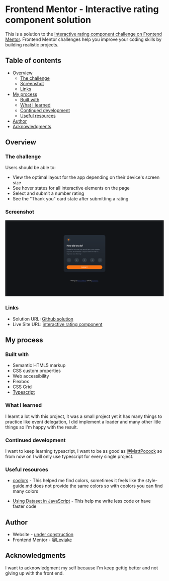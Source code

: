 # Frontend Mentor - Interactive rating component solution

This is a solution to the [Interactive rating component challenge on Frontend Mentor](https://www.frontendmentor.io/challenges/interactive-rating-component-koxpeBUmI). Frontend Mentor challenges help you improve your coding skills by building realistic projects.

## Table of contents

- [Overview](#overview)
  - [The challenge](#the-challenge)
  - [Screenshot](#screenshot)
  - [Links](#links)
- [My process](#my-process)
  - [Built with](#built-with)
  - [What I learned](#what-i-learned)
  - [Continued development](#continued-development)
  - [Useful resources](#useful-resources)
- [Author](#author)
- [Acknowledgments](#acknowledgments)

## Overview

### The challenge

Users should be able to:

- View the optimal layout for the app depending on their device's screen size
- See hover states for all interactive elements on the page
- Select and submit a number rating
- See the "Thank you" card state after submitting a rating

### Screenshot

![screenshot](./screenshot.png)

### Links

- Solution URL: [Github solution](https://github.com/Leviakc/frontend-mentor-challenge/tree/main/interactive-rating-component-main)
- Live Site URL: [interactive rating component](https://interactive-rating-component-gomen.netlify.app/)

## My process

### Built with

- Semantic HTML5 markup
- CSS custom properties
- Web accessibility
- Flexbox
- CSS Grid
- [Typescript](https://www.typescriptlang.org/)

### What I learned

I learnt a lot with this project, it was a small project yet it has many things
to practice like event delegation, I did implement a loader and many other
litle things so I'm happy with the result.

### Continued development

I want to keep learning typescript, I want to be as good as [@MattPocock](https://www.youtube.com/@mattpocockuk) so from now on I will only use typescript for every single project.

### Useful resources

- [coolors](https://coolors.co/39434c) - This helped me find colors, sometimes
  it feels like the style-guide.md does not provide the same colors so with
  coolors you can find many colors

- [Using Dataset in JavaScript](https://medium.com/@adamkearney124/using-dataset-in-javascript-5331af3ec6c3) - This help me write less code or have faster code

## Author

- Website - [under construction]()
- Frontend Mentor - [@Leviakc](https://www.frontendmentor.io/profile/Leviakc)
<!--- Twitter - [@yourusername]()-->

## Acknowledgments

I want to acknowledgment my self because I'm keep gettig better and not giving
up with the front end.
